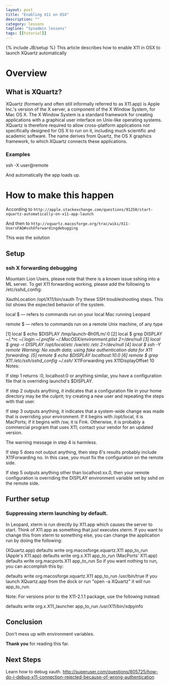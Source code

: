 ```yaml
---
layout: post
title: "Enabling X11 on OSX"
description: ""
category: lessons
tagline: "Sysadmin lessons"
tags: [[tutorial]]
---
```

{% include JB/setup %}
This article describes how to enable X11 in OSX to launch XQuartz automatically

# Overview

## What is XQuartz?

XQuartz (formerly and often still informally referred to as X11.app) is Apple Inc.'s version of the X server, a component of the X Window System, for Mac OS X. The X Window System is a standard framework for creating applications with a graphical user interface on Unix-like operating systems. XQuartz is therefore required to allow cross-platform applications not specifically designed for OS X to run on it, including much scientific and academic software. The name derives from Quartz, the OS X graphics framework, to which XQuartz connects these applications.

### Examples

ssh -X user@remote

And automatically the app loads up.


# How to make this happen

According to
`http://apple.stackexchange.com/questions/91250/start-xquartz-automatically-on-x11-app-launch`

And then to
`http://xquartz.macosforge.org/trac/wiki/X11-UsersFAQ#sshXforwardingdebugging`

This was the solution


## Setup

### ssh X forwarding debugging

Mountain Lion Users, please note that there is a known issue sshing into a ML server. To get X11 forwarding working, please add the following to /etc/sshd_config:

XauthLocation /opt/X11/bin/xauth
Try these SSH troubleshooting steps. This list shows the expected behavior of the system.

local $ — refers to commands run on your local Mac running Leopard

remote $ — refers to commands run on a remote Unix machine, of any type

[1] local $ echo $DISPLAY
/tmp/launch-Bh0fLm/:0
[2] local $ grep DISPLAY ~/.*rc ~/.login ~/.*profile ~/.MacOSX/environment.plist 2>/dev/null
[3] local $ grep -r DISPLAY /opt/local/etc /sw/etc /etc 2>/dev/null
[4] local $ ssh -Y remote
Warning: No xauth data; using fake authentication data for X11 forwarding.
[5] remote $ echo $DISPLAY
localhost:10.0
[6] remote $ grep X11 /etc/ssh/sshd_config ~/.ssh/*
X11Forwarding yes
X11DisplayOffset 10
Notes:

If step 1 returns :0, localhost:0 or anything similar, you have a configuration file that is overriding launchd's $DISPLAY.

If step 2 outputs anything, it indicates that a configuration file in your home directory may be the culprit; try creating a new user and repeating the steps with that user.

If step 3 outputs anything, it indicates that a system-wide change was made that is overriding your environment. If it begins with /opt/local, it is MacPorts; if it begins with /sw, it is Fink. Otherwise, it is probably a commercial program that uses X11; contact your vendor for an updated version.

The warning message in step 4 is harmless.

If step 5 does not output anything, then step 6's results probably include X11Forwarding no. In this case, you must fix the configuration on the remote side.

If step 5 outputs anything other than localhost:xx.0, then your remote configuration is overriding the DISPLAY environment variable set by sshd on the remote side.

## Further setup

### Suppressing xterm launching by default.

In Leopard, xterm is run directly by X11.app which causes the server to start. Think of X11.app as something that *just* executes xterm. If you want to change this from xterm to something else, you can change the application run by doiing the following:

(XQuartz.app) defaults write org.macosforge.xquartz.X11 app_to_run <whatever you want to run>
(Apple's X11.app) defaults write org.x.X11 app_to_run <whatever you want to run>
(MacPorts' X11.app) defaults write org.macports.X11 app_to_run <whatever you want to run>
So if you want nothing to run, you can accomplish this by:

defaults write org.macosforge.xquartz.X11 app_to_run /usr/bin/true
If you launch XQuartz.app from the dock or run "open -a XQuartz" it will run app_to_run.

Note: For versions prior to the X11-2.1.1 package, use the following instead:

defaults write org.x.X11_launcher app_to_run /usr/X11/bin/xdpyinfo

## Conclusion

Don't mess up with environment variables.

**Thank you** for reading this far.

## Next Steps

Learn how to debug xauth.
http://superuser.com/questions/805725/how-do-i-debug-x11-connection-rejected-because-of-wrong-authentication
